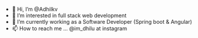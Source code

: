 - 👋 Hi, I’m @Adhilkv
- 👀 I’m interested in full stack web development 
- 🌱 I’m currently working as a Software Developer (Spring boot & Angular) 
- 📫 How to reach me ... @im_dhilu at instagram

<!---
Adhilkv/Adhilkv is a ✨ special ✨ repository because its `README.md` (this file) appears on your GitHub profile.
You can click the Preview link to take a look at your changes.
--->
